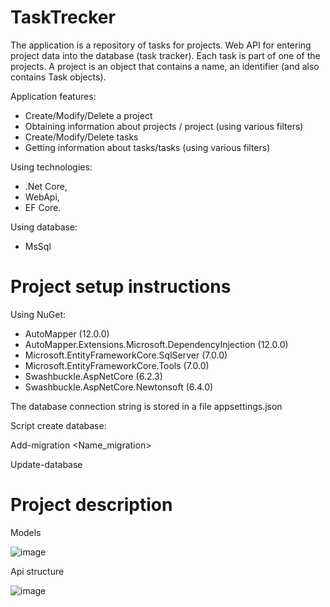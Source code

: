 # TaskTrecker

The application is a repository of tasks for projects. Web API for entering project data into the database (task tracker).
Each task is part of one of the projects. A project is an object that contains a name, an identifier (and also contains Task objects).

Application features:
- Create/Modify/Delete a project
- Obtaining information about projects / project (using various filters)
- Create/Modify/Delete tasks
- Getting information about tasks/tasks (using various filters)

Using technologies: 
- .Net Core, 
- WebApi, 
- EF Core.

Using database: 
- MsSql

# Project setup instructions

Using NuGet:
- AutoMapper (12.0.0)
- AutoMapper.Extensions.Microsoft.DependencyInjection (12.0.0)
- Microsoft.EntityFrameworkCore.SqlServer (7.0.0)
- Microsoft.EntityFrameworkCore.Tools (7.0.0)
- Swashbuckle.AspNetCore (6.2.3)
- Swashbuckle.AspNetCore.Newtonsoft (6.4.0)

The database connection string is stored in a file appsettings.json

Script create database:

Add-migration <Name_migration>

Update-database

# Project description

Models

![image](https://user-images.githubusercontent.com/92753056/208264418-1dc9e226-89fa-409c-ace2-f038e2369389.png)

Api structure

![image](https://user-images.githubusercontent.com/92753056/208264331-7a17e2fc-ef95-4801-808e-8ee8ce0091db.png)
